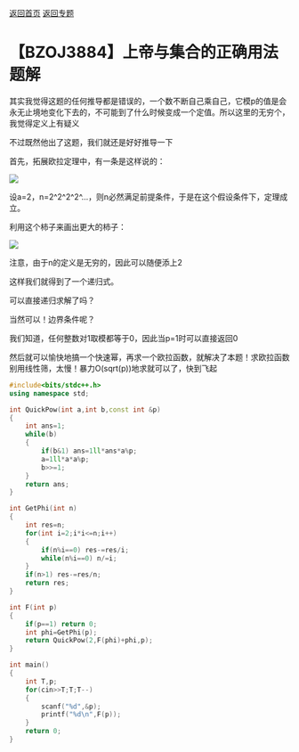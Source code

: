 [返回首页](http://www.ebola.pro)
[返回专题](http://www.ebola.pro/special/Eular)

# 【BZOJ3884】上帝与集合的正确用法 题解

其实我觉得这题的任何推导都是错误的，一个数不断自己乘自己，它模p的值是会永无止境地变化下去的，不可能到了什么时候变成一个定值。所以这里的无穷个，我觉得定义上有疑义

不过既然他出了这题，我们就还是好好推导一下

首先，拓展欧拉定理中，有一条是这样说的：

![](http://wx3.sinaimg.cn/mw690/0060lm7Tly1fsd6u3psv0j30oq01z3ye.jpg)

设a=2，n=2^2^2^2^…，则n必然满足前提条件，于是在这个假设条件下，定理成立。

利用这个柿子来画出更大的柿子：

![](http://wx4.sinaimg.cn/mw690/0060lm7Tly1fsd6jzmd9aj30fn098wek.jpg)

注意，由于n的定义是无穷的，因此可以随便添上2

这样我们就得到了一个递归式。

可以直接递归求解了吗？

当然可以！边界条件呢？

我们知道，任何整数对1取模都等于0，因此当p=1时可以直接返回0

然后就可以愉快地搞一个快速幂，再求一个欧拉函数，就解决了本题！求欧拉函数别用线性筛，太慢！暴力O(sqrt(p))地求就可以了，快到飞起

```cpp
#include<bits/stdc++.h>
using namespace std;

int QuickPow(int a,int b,const int &p)
{
	int ans=1;
	while(b)
	{
		if(b&1) ans=1ll*ans*a%p;
		a=1ll*a*a%p;
		b>>=1;
	}
	return ans;
}

int GetPhi(int n)
{
	int res=n;
	for(int i=2;i*i<=n;i++)
	{
		if(n%i==0) res-=res/i;
		while(n%i==0) n/=i;
	}
	if(n>1) res-=res/n;
	return res;
}

int F(int p)
{
	if(p==1) return 0;
	int phi=GetPhi(p);
	return QuickPow(2,F(phi)+phi,p);
}

int main()
{
	int T,p;
	for(cin>>T;T;T--)
	{
		scanf("%d",&p);
		printf("%d\n",F(p));
	}
	return 0;
}
```
